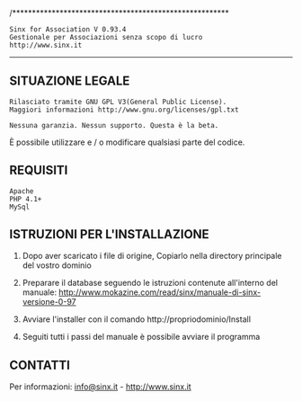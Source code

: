 /*******************************************************

	Sinx for Association V 0.93.4
	Gestionale per Associazioni senza scopo di lucro
	http://www.sinx.it
	
********************************************************

SITUAZIONE LEGALE
--------------------------------------------------------
	Rilasciato tramite GNU GPL V3(General Public License).
	Maggiori informazioni http://www.gnu.org/licenses/gpl.txt

	Nessuna garanzia. Nessun supporto. Questa è la beta.

È possibile utilizzare e / o modificare qualsiasi parte del codice.


REQUISITI
--------------------------------------------------------
	Apache
	PHP 4.1+
	MySql


ISTRUZIONI PER L'INSTALLAZIONE
--------------------------------------------------------

1. 	Dopo aver scaricato i file di origine,
	Copiarlo nella directory principale del vostro dominio
	
2.	Preparare il database seguendo le istruzioni contenute
	all'interno del manuale: http://www.mokazine.com/read/sinx/manuale-di-sinx-versione-0-97

3.	Avviare l'installer con il comando http://propriodominio/Install

4.	Seguiti tutti i passi del manuale è possibile avviare il
	programma
	
	
	



CONTATTI
--------------------------------------------------------

Per informazioni:
info@sinx.it - http://www.sinx.it
